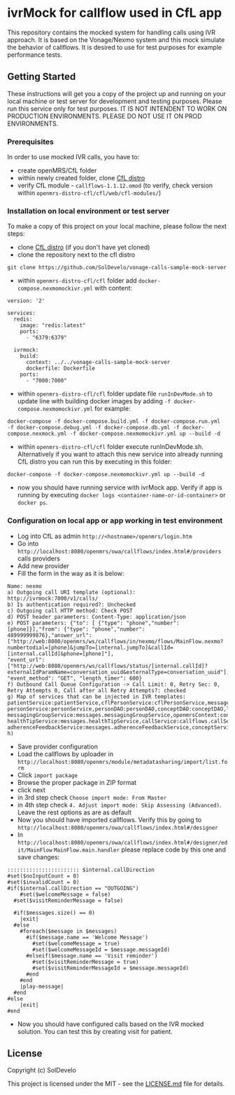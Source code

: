 # ivrMock for callflow used in CfL app

This repository contains the mocked system for handling calls using IVR approach. It is based on the Vonage/Nexmo system and this 
mock simulate the behavior of callflows. It is desired to use for test purposes for example performance tests.

## Getting Started

These instructions will get you a copy of the project up and running on your local machine 
or test server for development and testing purposes. Please run this service only for test purposes. 
IT IS NOT INTENDENT TO WORK ON PRODUCTION ENVIRONMENTS. PLEASE DO NOT USE IT ON PROD ENVIRONMENTS.

### Prerequisites

In order to use mocked IVR calls, you have to:
* create openMRS/CfL folder
* within newly created folder, clone [CfL distro](https://github.com/SolDevelo/openmrs-distro-cfl)
* verify CfL module - `callflows-1.1.12.omod` (to verify, check version within `openmrs-distro-cfl/cfl/web/cfl-modules/`)

### Installation on local environment or test server

To make a copy of this project on your local machine, please follow the next steps:
* clone [CfL distro](https://github.com/SolDevelo/openmrs-distro-cfl) (if you don't have yet cloned)
* clone the repository next to the cfl distro
```
git clone https://github.com/SolDevelo/vonage-calls-sample-mock-server
```
* within `openmrs-distro-cfl/cfl` folder add `docker-compose.nexmomockivr.yml` with content:
```
version: '2'

services:
  redis:
    image: "redis:latest"
    ports:
      - "6379:6379"

  ivrmock:
    build:
      context: ../../vonage-calls-sample-mock-server
      dockerfile: Dockerfile
    ports:
      - "7000:7000"

```
* within `openmrs-distro-cfl/cfl` folder update file `runInDevMode.sh` to update line 
with building docker images by adding `-f docker-compose.nexmomockivr.yml` for example:
```
docker-compose -f docker-compose.build.yml -f docker-compose.run.yml  -f docker-compose.debug.yml -f docker-compose.db.yml -f docker-compose.nexmock.yml -f docker-compose.nexmomockivr.yml up --build -d
```
* within `openmrs-distro-cfl/cfl` folder execute runInDevMode.sh. Alternatively if you want to attach this new 
service into already running CfL distro you can run this by executing in this folder:
```
docker-compose -f docker-compose.nexmomockivr.yml up --build -d
```
* now you should have running service with ivrMock app. Verify if app is running by executing `docker logs <container-name-or-id-container>`
or `docker ps`.

### Configuration on local app or app working in test environment
* Log into CfL as admin `http://<hostname>/openmrs/login.htm`
* Go into `http://localhost:8080/openmrs/owa/callflows/index.html#/providers` calls providers
* Add new provider
* Fill the form in the way as it is below:
```
Name: nexmo
a) Outgoing call URI template (optional): http://ivrmock:7000/v1/calls/
b) Is authentication required?: Unchecked
c) Outgoing call HTTP method: Check POST
d) POST header parameters: Content-Type: application/json
e) POST parameters: {"to": [ {"type": "phone","number": [phone]}],"from": {"type": "phone","number": 489999999876},"answer_url": 
["http://web:8080/openmrs/ws/callflows/in/nexmo/flows/MainFlow.nexmo?numbertodial=[phone]&jumpTo=[internal.jumpTo]&callId=[internal.callId]&phone=[phone]"],
"event_url":["http://web:8080/openmrs/ws/callflows/status/[internal.callId]?externalIdParamName=conversation_uuid&externalType=conversation_uuid"],
"event_method": "GET", "length_timer": 600}
f) Outbound Call Queue Configuration -> Call Limit: 0, Retry Sec: 0, Retry Attempts 0, Call after all Retry Attempts?: checked
g) Map of services that can be injected in IVR templates: 
patientService:patientService,cflPersonService:cflPersonService,messagesService:messages.messagingService,
personService:personService,personDAO:personDAO,conceptDAO:conceptDAO,locationService:locationService,
messagingGroupService:messages.messagingGroupService,openmrsContext:context,patientTemplateService:messages.patientTemplateService,
healthTipService:messages.healthTipService,callService:callflows.callService,
adherenceFeedbackService:messages.adherenceFeedbackService,conceptService:conceptService
h) 
```
* Save provider configuration
* Load the callflows by uploader in `http://localhost:8080/openmrs/module/metadatasharing/import/list.form`
* Click `import package`
* Browse the proper package in ZIP format
* click next
* in 3rd step check `Choose import mode: From Master`
* in 4th step check `4. Adjust import mode: Skip Assessing (Advanced)`. Leave the rest options as are as default
* Now you should have imported callflows. Verify this by going to `http://localhost:8080/openmrs/owa/callflows/index.html#/designer`
* In `http://localhost:8080/openmrs/owa/callflows/index.html#/designer/edit/MainFlow` `MainFlow.main.handler` please replace code by this one and save changes:
```
::::::::::::::::::::::: $internal.callDirection
#set($noInputCount = 0)
#set($invalidCount = 0)
#if($internal.callDirection == "OUTGOING")
	#set($welcomeMessage = false)
  #set($visitReminderMessage = false)

  #if($messages.size() == 0)
    |exit|
  #else
    #foreach($message in $messages)
      #if($message.name == 'Welcome Message')
        #set($welcomeMessage = true)
        #set($welcomeMessageId = $message.messageId)
      #elseif($message.name == 'Visit reminder')
        #set($visitReminderMessage = true)
        #set($visitReminderMessageId = $message.messageId)
      #end
    #end
    |play-message|
  #end
#else
	|exit|
#end
```
* Now you should have configured calls based on the IVR mocked solution. You can test this by creating visit for patient.

## License

Copyright (c) SolDevelo

This project is licensed under the MIT - see the [LICENSE.md](LICENSE.md) file for details.
